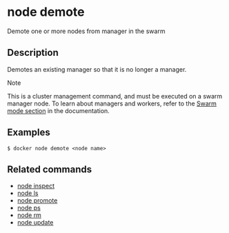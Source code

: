 # node demote

<!---MARKER_GEN_START-->
Demote one or more nodes from manager in the swarm


<!---MARKER_GEN_END-->

## Description

Demotes an existing manager so that it is no longer a manager.

> [!NOTE]
> This is a cluster management command, and must be executed on a swarm
> manager node. To learn about managers and workers, refer to the [Swarm mode
> section](https://docs.docker.com/engine/swarm/) in the documentation.

## Examples

```console
$ docker node demote <node name>
```

## Related commands

* [node inspect](node_inspect.md)
* [node ls](node_ls.md)
* [node promote](node_promote.md)
* [node ps](node_ps.md)
* [node rm](node_rm.md)
* [node update](node_update.md)
